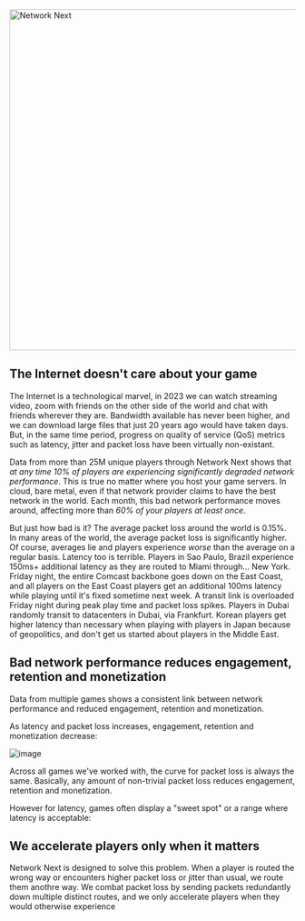 <img src="https://static.wixstatic.com/media/799fd4_0512b6edaeea4017a35613b4c0e9fc0b~mv2.jpg/v1/fill/w_1200,h_140,al_c,q_80,usm_0.66_1.00_0.01/networknext_logo_colour_black_RGB_tightc.jpg" alt="Network Next" width="600"/>

<br>

## The Internet doesn't care about your game

The Internet is a technological marvel, in 2023 we can watch streaming video, zoom with friends on the other side of the world and chat with friends wherever they are. Bandwidth available has never been higher, and we can download large files that just 20 years ago would have taken days. But, in the same time period, progress on quality of service (QoS) metrics such as latency, jitter and packet loss have been virtually non-existant.

Data from more than 25M unique players through Network Next shows that _at any time 10% of players are experiencing significantly degraded network performance_. This is true no matter where you host your game servers. In cloud, bare metal, even if that network provider claims to have the best network in the world. Each month, this bad network performance moves around, affecting more than _60% of your players at least once_.

But just how bad is it? The average packet loss around the world is 0.15%. In many areas of the world, the average packet loss is significantly higher. Of course, averages lie and players experience _worse_ than the average on a regular basis. Latency too is terrible. Players in Sao Paulo, Brazil experience 150ms+ additional latency as they are routed to Miami through... New York. Friday night, the entire Comcast backbone goes down on the East Coast, and all players on the East Coast players get an additional 100ms latency while playing until it's fixed sometime next week. A transit link is overloaded Friday night during peak play time and packet loss spikes. Players in Dubai randomly transit to datacenters in Dubai, via Frankfurt. Korean players get higher latency than necessary when playing with players in Japan because of geopolitics, and don't get us started about players in the Middle East.

## Bad network performance reduces engagement, retention and monetization

Data from multiple games shows a consistent link between network performance and reduced engagement, retention and monetization.

As latency and packet loss increases, engagement, retention and monetization decrease:

![image](https://github.com/networknext/next/assets/696656/c21bf22d-6352-4162-a085-709c4571cbe9)

Across all games we've worked with, the curve for packet loss is always the same. Basically, any amount of non-trivial packet loss reduces engagement, retention and monetization.

However for latency, games often display a "sweet spot" or a range where latency is acceptable:

## We accelerate players only when it matters

Network Next is designed to solve this problem. When a player is routed the wrong way or encounters higher packet loss or jitter than usual, we route them anothre way. We combat packet loss by sending packets redundantly down multiple distinct routes, and we only accelerate players when they would otherwise experience 


